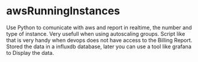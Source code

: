 # awsRunningInstances

Use Python to comunicate with aws and report in realtime, the number and type of instance. Very usefull when using autoscaling groups.
Script like that is very handy when devops does not have access to the Billing Report.
Stored the data in a influxdb database, later you can use a tool like grafana to Display the data.

